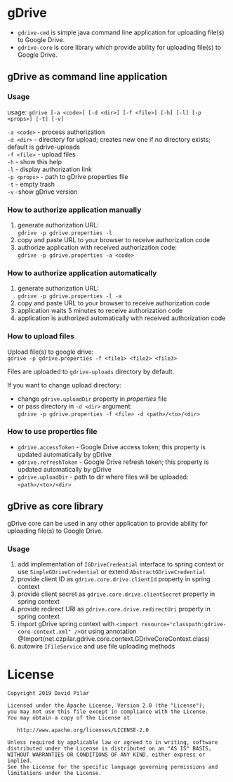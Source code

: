 gDrive
======

- `gdrive-cmd` is simple java command line application for uploading file(s) to Google Drive.
- `gdrive-core` is core library which provide ability for uploading file(s) to Google Drive.

gDrive as command line application
----------------------------------

### Usage
usage: `gdrive [-a <code>] [-d <dir>] [-f <file>] [-h] [-l] [-p <props>] [-t] [-v]`

 `-a <code>` - process authorization<br/>
 `-d <dir>` - directory for upload; creates new one if no directory exists; default is gdrive-uploads<br/>
 `-f <file>` - upload files<br/>
 `-h` - show this help<br/>
 `-l` - display authorization link<br/>
 `-p <props>` - path to gDrive properties file<br/>
 `-t` - empty trash<br/>
 `-v` -show gDrive version

### How to authorize application manually
1. generate authorization URL:<br/>
   `gdrive -p gdrive.properties -l`
2. copy and paste URL to your browser to receive authorization code
3. authorize application with received authorization code:<br/>
   `gdrive -p gdrive.properties -a <code>`

### How to authorize application automatically
1. generate authorization URL:<br/>
   `gdrive -p gdrive.properties -l -a`
2. copy and paste URL to your browser to receive authorization code
3. application waits 5 minutes to receive authorization code
4. application is authorized automatically with received authorization code

### How to upload files
Upload file(s) to google drive:<br/>
   `gdrive -p gdrive.properties -f <file1> <file2> <file3>`

Files are uploaded to `gdrive-uploads` directory by default.

If you want to change upload directory:

- change `gdrive.uploadDir` property in _properties_ file
- or pass directory in `-d <dir>` argument:<br/>
   `gdrive -p gdrive.properties -f <file> -d <path>/<to>/<dir>`

### How to use properties file
- `gdrive.accessToken` - Google Drive access token; this property is updated automatically by gDrive
- `gdrive.refreshToken` - Google Drive refresh token; this property is updated automatically by gDrive
- `gdrive.uploadDir` - path to dir where files will be uploaded: `<path>/<to>/<dir>`

gDrive as core library
----------------------
gDrive core can be used in any other application to provide ability for uploading file(s) to Google Drive.

### Usage
1. add implementation of `IGDriveCredential` interface to spring context
   or use `SimpleGDriveCredential` or extend `AbstractGDriveCredential`
2. provide client ID as `gdrive.core.drive.clientId` property in spring context
3. provide client secret as `gdrive.core.drive.clientSecret` property in spring context
4. provide redirect URI as `gdrive.core.drive.redirectUri` property in spring context
5. import gDrive spring context with `<import resource="classpath:gdrive-core-context.xml" />`or using annotation @Import(net.czpilar.gdrive.core.context.GDriveCoreContext.class)
6. autowire `IFileService` and use file uploading methods

License
=======

    Copyright 2019 David Pilar

    Licensed under the Apache License, Version 2.0 (the "License");
    you may not use this file except in compliance with the License.
    You may obtain a copy of the License at

       http://www.apache.org/licenses/LICENSE-2.0

    Unless required by applicable law or agreed to in writing, software
    distributed under the License is distributed on an "AS IS" BASIS,
    WITHOUT WARRANTIES OR CONDITIONS OF ANY KIND, either express or implied.
    See the License for the specific language governing permissions and
    limitations under the License.

